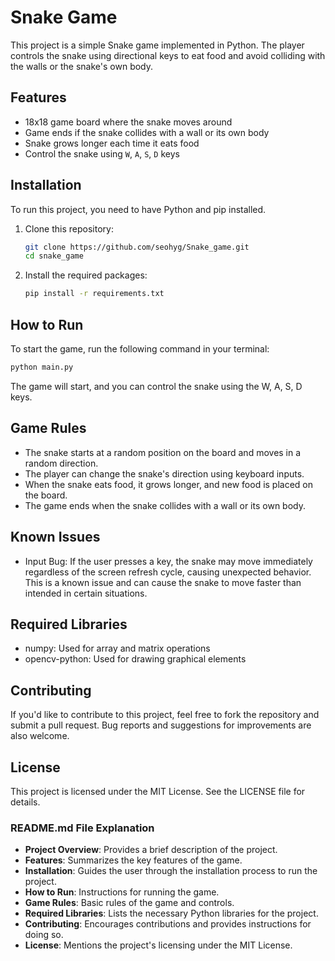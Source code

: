 # Snake Game

This project is a simple Snake game implemented in Python. The player controls the snake using directional keys to eat food and avoid colliding with the walls or the snake's own body.

## Features

- 18x18 game board where the snake moves around
- Game ends if the snake collides with a wall or its own body
- Snake grows longer each time it eats food
- Control the snake using `W`, `A`, `S`, `D` keys

## Installation

To run this project, you need to have Python and pip installed.

1. Clone this repository:

    ```bash
    git clone https://github.com/seohyg/Snake_game.git
    cd snake_game
    ```

2. Install the required packages:

    ```bash
    pip install -r requirements.txt
    ```

## How to Run

To start the game, run the following command in your terminal:

```bash
python main.py
```
The game will start, and you can control the snake using the W, A, S, D keys.

## Game Rules
- The snake starts at a random position on the board and moves in a random direction.
- The player can change the snake's direction using keyboard inputs.
- When the snake eats food, it grows longer, and new food is placed on the board.
- The game ends when the snake collides with a wall or its own body.

## Known Issues
- Input Bug: If the user presses a key, the snake may move immediately regardless of the screen refresh cycle, causing unexpected behavior. This is a known issue and can cause the snake to move faster than intended in certain situations.

## Required Libraries
- numpy: Used for array and matrix operations
- opencv-python: Used for drawing graphical elements

## Contributing
If you'd like to contribute to this project, feel free to fork the repository and submit a pull request. Bug reports and suggestions for improvements are also welcome.

## License
This project is licensed under the MIT License. See the LICENSE file for details.

### **README.md File Explanation**
- **Project Overview**: Provides a brief description of the project.
- **Features**: Summarizes the key features of the game.
- **Installation**: Guides the user through the installation process to run the project.
- **How to Run**: Instructions for running the game.
- **Game Rules**: Basic rules of the game and controls.
- **Required Libraries**: Lists the necessary Python libraries for the project.
- **Contributing**: Encourages contributions and provides instructions for doing so.
- **License**: Mentions the project's licensing under the MIT License.
